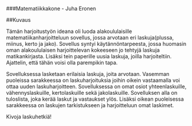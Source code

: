 ###Matematiikkakone - Juha Eronen

##Kuvaus

Tämän harjoitustyön ideana oli luoda alakoululaisille matematiikanharjoitteluun sovellus, jossa arvotaan eri laskuja(plussa, miinus, kerto ja jako). Sovellus
syntyi käytännöntarpeesta, jossa huomasin oman alakoululaisen harjoittelevan kokeeseen jo tehtyjä laskuja matikankirjasta. Lisäksi tein paperille uusia laskuja, joilla
harjoiteltiin. Ajattelin, että tähän voisi olla parempikin tapa.

Sovelluksessa lasketaan erilaisia laskuja, joita arvotaan. Vasemman puoleissa sarakkeessa on laskuharjoituksia joihin oikein vastaamalla voi ottaa uuden laskuharjoitteen.
Sovelluksessa on omat osiot yhteenlaskuille, vähennyslaskuille, kertolaskuille sekä jakolaskuille. Sovelluksen alla on tuloslista, joka kerää laskut ja vastaukset ylös.
Lisäksi oikean puoleisessa sarakkeessa on laskujen tarkistukseen ja harjoitteluun omat laskimet.

Kivoja laskuhetkiä!